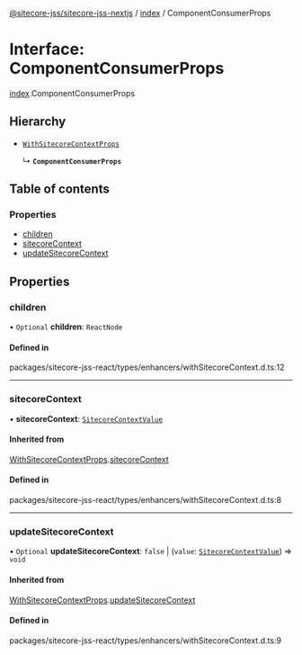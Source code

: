 [@sitecore-jss/sitecore-jss-nextjs](../README.md) / [index](../modules/index.md) / ComponentConsumerProps

# Interface: ComponentConsumerProps

[index](../modules/index.md).ComponentConsumerProps

## Hierarchy

- [`WithSitecoreContextProps`](index.WithSitecoreContextProps.md)

  ↳ **`ComponentConsumerProps`**

## Table of contents

### Properties

- [children](index.ComponentConsumerProps.md#children)
- [sitecoreContext](index.ComponentConsumerProps.md#sitecorecontext)
- [updateSitecoreContext](index.ComponentConsumerProps.md#updatesitecorecontext)

## Properties

### children

• `Optional` **children**: `ReactNode`

#### Defined in

packages/sitecore-jss-react/types/enhancers/withSitecoreContext.d.ts:12

___

### sitecoreContext

• **sitecoreContext**: [`SitecoreContextValue`](../modules/index.md#sitecorecontextvalue)

#### Inherited from

[WithSitecoreContextProps](index.WithSitecoreContextProps.md).[sitecoreContext](index.WithSitecoreContextProps.md#sitecorecontext)

#### Defined in

packages/sitecore-jss-react/types/enhancers/withSitecoreContext.d.ts:8

___

### updateSitecoreContext

• `Optional` **updateSitecoreContext**: ``false`` \| (`value`: [`SitecoreContextValue`](../modules/index.md#sitecorecontextvalue)) => `void`

#### Inherited from

[WithSitecoreContextProps](index.WithSitecoreContextProps.md).[updateSitecoreContext](index.WithSitecoreContextProps.md#updatesitecorecontext)

#### Defined in

packages/sitecore-jss-react/types/enhancers/withSitecoreContext.d.ts:9
